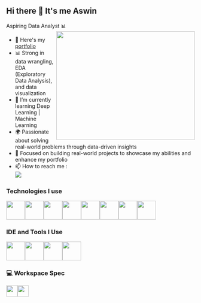 
## Hi there 👋 It's me Aswin

Aspiring Data Analyst 📊
<img align="right" width="370" height="290" src="https://cdn.dribbble.com/users/720555/screenshots/4029449/desk.gif">
- 🔭 Here's my [portfolio]([https://aswinkumar-r.github.io/portfolio/)
- 📊 Strong in data wrangling, EDA (Exploratory Data Analysis), and data visualization                                               
- 🌱 I’m currently learning Deep Learning | Machine Learning
- 🌍 Passionate about solving real-world problems through data-driven insights
- 🎯 Focused on building real-world projects to showcase my abilities and enhance my portfolio
- 📫 How to reach me :
<br />[<img src="https://img.shields.io/badge/LinkedIn-0077B5?style=for-the-badge&logo=linkedin&logoColor=white" />](https://www.linkedin.com/in/aswinkumar-r2003)



### Technologies I use
<img height="50" width="50" src="https://img.icons8.com/color/48/000000/python.png" /><img height="50" width="50" src="https://img.icons8.com/color/48/000000/mysql-logo.png" /><img height="50" width="50" src="https://img.icons8.com/color/48/000000/power-bi.png" /><img height="50" width="50" src="https://img.icons8.com/color/48/000000/tableau-software.png" /><img height="50" width="50" src="https://img.icons8.com/color/48/000000/microsoft-excel-2019.png" /><img height="50" width="50" src="https://img.icons8.com/color/48/000000/django.png" /><img height="50" width="50" src="https://img.icons8.com/color/48/000000/html-5.png" /><img height="50" width="50" src="https://img.icons8.com/color/48/000000/flask.png" />

### IDE and Tools I Use
<img height="50" width="50" src="https://img.icons8.com/color/48/000000/visual-studio-code-2019.png" /><img height="50" width="50" src="https://img.icons8.com/color/48/000000/pycharm.png" /><img height="50" width="50" src="https://img.icons8.com/color/48/000000/google-colab.png" /><img height="50" width="50" src="https://img.icons8.com/dusk/64/000000/anaconda.png" />



### 💻 Workspace Spec
<img height="30" src="https://img.shields.io/badge/Dell-Inspiron_5-0076D6?style=for-the-badge&logo=dell&logoColor=white"/><img height="30" src="https://img.shields.io/badge/Intel-Core_i5-0071C5?style=for-the-badge&logo=intel&logoColor=white"/>

